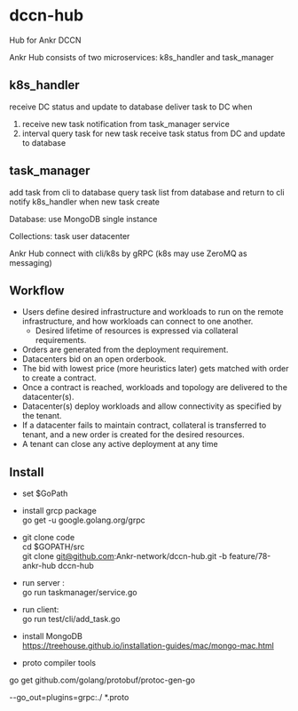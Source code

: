 # dccn-hub
Hub for Ankr DCCN

Ankr Hub consists of two microservices: k8s_handler and task_manager

## k8s_handler

receive DC status and update to database
deliver task to DC when
1.  receive new task notification from task_manager service  
2. interval query task for new task
receive task status from DC and update to database

## task_manager

add task from cli to database
query task list from database and return to cli
notify k8s_handler when new task create


Database:
use MongoDB single instance

Collections:
task
user
datacenter

Ankr Hub connect with cli/k8s  by gRPC (k8s may use ZeroMQ as messaging)

## Workflow

* Users define desired infrastructure and workloads to run on the remote infrastructure, and how workloads can connect to one another.
  * Desired lifetime of resources is expressed via collateral requirements.
* Orders are generated from the deployment requirement.
* Datacenters bid on an open orderbook.
* The bid with lowest price (more heuristics later) gets matched with order to create a contract.
* Once a contract is reached, workloads and topology are delivered to the datacenter(s).
* Datacenter(s) deploy workloads and allow connectivity as specified by the tenant.
* If a datacenter fails to maintain contract, collateral is transferred to tenant, and a new order is created for the desired resources.
* A tenant can close any active deployment at any time

## Install
* set $GoPath
* install grcp package  
go get -u google.golang.org/grpc
* git clone code  
cd $GOPATH/src  
git clone git@github.com:Ankr-network/dccn-hub.git  -b feature/78-ankr-hub dccn-hub
* run server :   
go run taskmanager/service.go
* run client:   
go run test/cli/add_task.go

* install MongoDB  
https://treehouse.github.io/installation-guides/mac/mongo-mac.html

* proto compiler tools

 go get github.com/golang/protobuf/protoc-gen-go

 --go_out=plugins=grpc:./ *.proto
